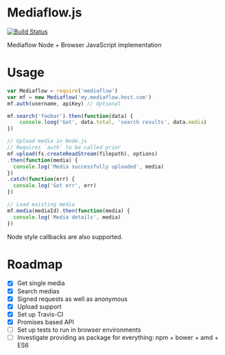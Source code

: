 # Mediaflow.js
[![Build Status](https://travis-ci.org/KeyteqLabs/mediaflow.js.svg?branch=master)](https://travis-ci.org/KeyteqLabs/mediaflow.js)

Mediaflow Node + Browser JavaScript implementation

# Usage

```javascript
var Mediaflow = require('mediaflow')
var mf = new Mediaflow('my.mediaflow.host.com')
mf.auth(username, apiKey) // Optional

mf.search('foobar').then(function(data) {
    console.loog('Got', data.total, 'search results', data.media)
})

// Upload media in Node.js
// Requires `auth` to be called prior
mf.upload(fs.createReadStream(filepath), options)
.then(function(media) {
  console.log('Media successfully uploaded', media)
})
.catch(function(err) {
  console.log('Got err', err)
})

// Load existing media
mf.media(mediaId).then(function(media) {
  console.log('Media details', media)
})
```

Node style callbacks are also supported.

# Roadmap

* [x] Get single media
* [x] Search medias
* [x] Signed requests as well as anonymous
* [x] Upload support
* [x] Set up Travis-CI
* [x] Promises based API
* [ ] Set up tests to run in browser environments
* [ ] Investigate providing as package for everything: npm + bower + amd + ES6
